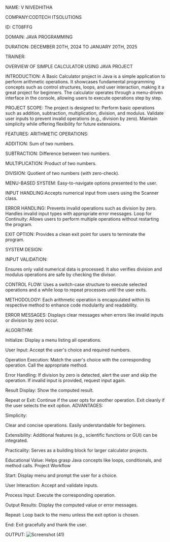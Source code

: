 NAME: V NIVEDHITHA

COMPANY:CODTECH ITSOLUTIONS

ID: CT08FFG

DOMAIN: JAVA PROGRAMMING

DURATION: DECEMBER 20TH, 2024 TO JANUARY 20TH, 2025

TRAINER:


OVERVIEW OF SIMPLE CALCULATOR USING JAVA PROJECT


INTRODUCTION:
A Basic Calculator project in Java is a simple application to perform arithmetic operations. It showcases fundamental programming concepts such as control structures, loops, and user interaction, making it a great project for beginners. The calculator operates through a menu-driven interface in the console, allowing users to execute operations step by step.

PROJECT SCOPE:
The project is designed to: Perform basic operations such as addition, subtraction, multiplication, division, and modulus.
                            Validate user inputs to prevent invalid operations (e.g., division by zero).
                            Maintain simplicity while offering flexibility for future extensions.
                            
FEATURES:
ARITHMETIC OPERATIONS:

ADDITION: Sum of two numbers.

SUBTRACTION: Difference between two numbers.

MULTIPLICATION: Product of two numbers.

DIVISION: Quotient of two numbers (with zero-check).

MENU-BASED SYSTEM: Easy-to-navigate options presented to the user.

INPUT HANDLING:Accepts numerical input from users using the Scanner class.

ERROR HANDLING: Prevents invalid operations such as division by zero.
                Handles invalid input types with appropriate error messages.
                Loop for Continuity:
                Allows users to perform multiple operations without restarting the program.
                
EXIT OPTION: Provides a clean exit point for users to terminate the program.

SYSTEM DESIGN:

INPUT VALIDATION:

Ensures only valid numerical data is processed. It also verifies division and modulus operations are safe by checking the divisor.

CONTROL FLOW:
Uses a switch-case structure to execute selected operations and a while loop to repeat processes until the user exits.

METHODOLOGY:
Each arithmetic operation is encapsulated within its respective method to enhance code modularity and readability.

ERROR MESSAGES:
Displays clear messages when errors like invalid inputs or division by zero occur.

ALGORITHM:

Initialize: Display a menu listing all operations.

User Input: Accept the user's choice and required numbers.

Operation Execution: Match the user's choice with the corresponding operation.
                    Call the appropriate method.
                    
Error Handling: If division by zero is detected, alert the user and skip the operation.
                If invalid input is provided, request input again.
                
Result Display: Show the computed result.

Repeat or Exit: Continue if the user opts for another operation.
                Exit cleanly if the user selects the exit option.
ADVANTAGES:

Simplicity:

Clear and concise operations.
Easily understandable for beginners.

Extensibility:
Additional features (e.g., scientific functions or GUI) can be integrated.

Practicality:
Serves as a building block for larger calculator projects.

Educational Value:
Helps grasp Java concepts like loops, conditionals, and method calls.
Project Workflow

Start:
Display menu and prompt the user for a choice.

User Interaction:
Accept and validate inputs.

Process Input:
Execute the corresponding operation.

Output Results:
Display the computed value or error messages.

Repeat:
Loop back to the menu unless the exit option is chosen.

End:
Exit gracefully and thank the user.

OUTPUT:
![Screenshot (41)](https://github.com/user-attachments/assets/9e342f7c-b256-4df1-bfe2-f08f0cb6b9bf)

